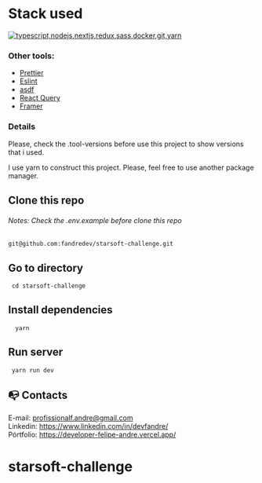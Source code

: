# Stack used

  <a href="https://go-skill-icons.vercel.app/">
    <img src="https://go-skill-icons.vercel.app/api/icons?i=typescript,nodejs,nextjs,redux,sass,docker,git,yarn" alt="typescript,nodejs,nextjs,redux,sass,docker,git,yarn" />
  </a>

### Other tools:

- [Prettier](https://eslint.org/)
- [Eslint](https://prettier.io/)
- [asdf](https://asdf-vm.com/)
- [React Query](https://www.npmjs.com/package/react-query)
- [Framer](https://www.framer.com/)

### Details

Please, check the .tool-versions before use this project to show versions that i used.

I use yarn to construct this project. Please, feel free to use another package manager.

## Clone this repo

###### Notes: Check the .env.example before clone this repo

```
git@github.com:fandredev/starsoft-challenge.git
```

## Go to directory

```
 cd starsoft-challenge
```

## Install dependencies

```
  yarn
```

## Run server

```
 yarn run dev
```

## :mailbox_with_no_mail: Contacts

E-mail: profissionalf.andre@gmail.com<br>
Linkedin: https://www.linkedin.com/in/devfandre/<br>
Pórtfolio: https://developer-felipe-andre.vercel.app/<br>
# starsoft-challenge
